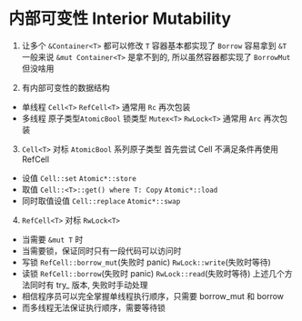 # 内部可变性 Interior Mutability

1. 让多个 `&Container<T>` 都可以修改 `T`
  容器基本都实现了 `Borrow` 容易拿到 `&T`
  一般来说 `&mut Container<T>` 是拿不到的, 所以虽然容器都实现了 `BorrowMut` 但没啥用

2. 有内部可变性的数据结构
  - 单线程 `Cell<T>` `RefCell<T>` 通常用 `Rc` 再次包装
  - 多线程 原子类型`AtomicBool` 锁类型 `Mutex<T>` `RwLock<T>` 通常用 `Arc` 再次包装

3. `Cell<T>` 对标 `AtomicBool` 系列原子类型
  首先尝试 Cell 不满足条件再使用 RefCell
  - 设值 `Cell::set` `Atomic*::store`
  - 取值 `Cell::<T>::get() where T: Copy` `Atomic*::load`
  - 同时取值设值 `Cell::replace` `Atomic*::swap`

4. `RefCell<T>` 对标 `RwLock<T>`
  - 当需要 `&mut T` 时
  - 当需要锁，保证同时只有一段代码可以访问时
  - 写锁 `RefCell::borrow_mut`(失败时 panic) `RwLock::write`(失败时等待)
  - 读锁 `RefCell::borrow`(失败时 panic) `RwLock::read`(失败时等待)
  上述几个方法同时有 try_ 版本, 失败时手动处理
  - 相信程序员可以完全掌握单线程执行顺序，只需要 borrow_mut 和 borrow
  - 而多线程无法保证执行顺序，需要等待锁
  

